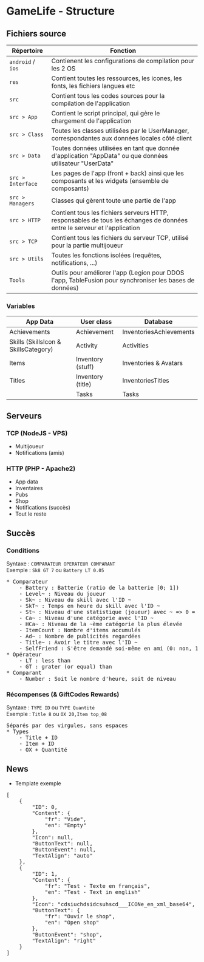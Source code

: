 # GameLife - Structure

## Fichiers source
| Répertoire | Fonction |
|-|-|
| `android` / `ios` | Contienent les configurations de compilation pour les 2 OS |
| `res` | Contient toutes les ressources, les icones, les fonts, les fichiers langues etc |
| `src` | Contient tous les codes sources pour la compilation de l'application |
| `src > App` | Contient le script principal, qui gère le chargement de l'application |
| `src > Class` | Toutes les classes utilisées par le UserManager, correspondantes aux données locales côté client |
| `src > Data` | Toutes données utilisées en tant que donnée d'application "AppData" ou que données utilisateur "UserData" |
| `src > Interface` | Les pages de l'app (front + back) ainsi que les composants et les widgets (ensemble de composants) |
| `src > Managers` | Classes qui gèrent toute une partie de l'app |
| `src > HTTP` | Contient tous les fichiers serveurs HTTP, responsables de tous les échanges de données entre le serveur et l'application |
| `src > TCP` | Contient tous les fichiers du serveur TCP, utilisé pour la partie multijoueur |
| `src > Utils` | Toutes les fonctions isolées (requêtes, notifications, ...) |
| `Tools` | Outils pour améliorer l'app (Legion pour DDOS l'app, TableFusion pour synchroniser les bases de données) |

### Variables
| App Data | User class | Database |
|-|-|-|
| Achievements | Achievement | InventoriesAchievements |
| Skills (SkillsIcon & SkillsCategory) | Activity | Activities |
| Items | Inventory (stuff) | Inventories & Avatars |
| Titles | Inventory (title) | InventoriesTitles |
| | Tasks | Tasks |



## Serveurs
### TCP (NodeJS - VPS)
- Multijoueur
- Notifications (amis)

### HTTP (PHP - Apache2)
- App data
- Inventaires
- Pubs
- Shop
- Notifications (succès)
- Tout le reste



## Succès
### Conditions
Syntaxe : ``` COMPARATEUR OPERATEUR COMPARANT ```\
Exemple : ``` Sk8 GT 7 ``` ou ``` Battery LT 0.05 ```
<pre>
* Comparateur
    - Battery : Batterie (ratio de la batterie [0; 1])
    - Level~ : Niveau du joueur
    - Sk~ : Niveau du skill avec l'ID ~
    - SkT~ : Temps en heure du skill avec l'ID ~
    - St~ : Niveau d'une statistique (joueur) avec ~ => 0 = int, 1 = soc, 2 = for, 3 = end, 4 = agi, 5 = dex
    - Ca~ : Niveau d'une catégorie avec l'ID ~
    - HCa~ : Niveau de la ~ème catégorie la plus élevée
    - ItemCount : Nombre d'items accumulés
    - Ad~ : Nombre de publicités regardées
    - Title~ : Avoir le titre avec l'ID ~
    - SelfFriend : S'être demandé soi-même en ami (0: non, 1: oui)
* Opérateur
    - LT : less than
    - GT : grater (or equal) than
* Comparant
    - Number : Soit le nombre d'heure, soit de niveau
</pre>

### Récompenses (& GiftCodes Rewards)
Syntaxe : ``` TYPE ID ``` ou ``` TYPE Quantité ```\
Exemple : ``` Title 8 ``` ou ``` OX 20,Item top_08 ```
<pre>
Séparés par des virgules, sans espaces
* Types
    - Title + ID
    - Item + ID
    - OX + Quantité
</pre>



## News
* Template exemple
<pre>
[
    {
        "ID": 0,
        "Content": {
            "fr": "Vide",
            "en": "Empty"
        },
        "Icon": null,
        "ButtonText": null,
        "ButtonEvent": null,
        "TextAlign": "auto"
    },
    {
        "ID": 1,
        "Content": {
            "fr": "Test - Texte en français",
            "en": "Test - Text in english"
        },
        "Icon": "cdsiuchdsidcsuhscd___ICONe_en_xml_base64",
        "ButtonText": {
            "fr": "Ouvir le shop",
            "en": "Open shop"
        },
        "ButtonEvent": "shop",
        "TextAlign": "right"
    }
]
</pre>

